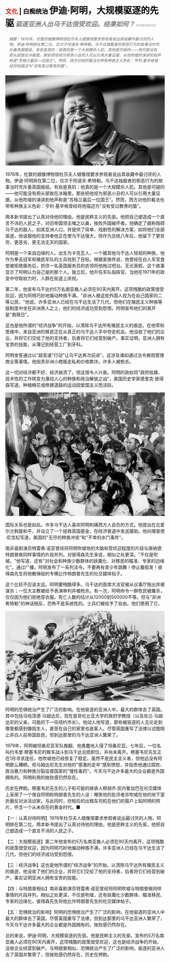 <span style="color:#E3120B; font-size:14.9pt; font-weight:bold;">文化</span> <span style="color:#000000; font-size:14.9pt; font-weight:bold;">| 白痴统治</span>
<span style="color:#000000; font-size:21.0pt; font-weight:bold;">伊迪·阿明，大规模驱逐的先驱</span>
<span style="color:#808080; font-size:14.9pt; font-weight:bold; font-style:italic;">驱逐亚洲人出乌干达很受欢迎。结果如何？</span>
<span style="color:#808080; font-size:6.2pt;">2025年10月23日</span>

<div style="padding:8px 12px; color:#666; font-size:9.0pt; font-style:italic; margin:12px 0;">摘要：1976年，伦敦的蜡像博物馆杜莎夫人蜡像馆要求参观者说出其收藏中最讨厌的人物。伊迪·阿明排在第二位，仅次于阿道夫·希特勒。乌干达独裁者的邪恶行为的故事当时充斥着英国报纸。有些是真的：他真的是一个大规模杀人犯。其他是可疑的——他可能没有把头部放在冰箱里。那些把他视为邪恶小丑的人可以引用大量证据，从他吹嘘的演讲到他声称是"苏格兰最后一位国王"。然而，西方对他的看法也带有种族主义色彩：亨利·基辛格曾经将他描述为"没有受过教育的猿"。</div>

![](../images/065_Idi_Amin_a_pioneer_of_mass_deportation/p0278_img01.jpeg)

1976年，伦敦的蜡像博物馆杜莎夫人蜡像馆要求参观者说出其收藏中最讨厌的人物。伊迪·阿明排在第二位，仅次于阿道夫·希特勒。乌干达独裁者的邪恶行为的故事当时充斥着英国报纸。有些是真的：他真的是一个大规模杀人犯。其他是可疑的——他可能没有把头部放在冰箱里。那些把他视为邪恶小丑的人可以引用大量证据，从他吹嘘的演讲到他声称是"苏格兰最后一位国王"。然而，西方对他的看法也带有种族主义色彩：亨利·基辛格曾经将他描述为"没有受过教育的猿"。

两本新书提出了认真对待他的理由。他是民粹主义的先驱。他把自己塑造成一个直言不讳的人民之子，对旧帝国领主嗤之以鼻，挫败外国破坏者。他确定了据称阻碍乌干达的敌人，如其亚洲人口，并提供了简单、戏剧性的解决方案，如将他们全部驱逐。他说服他的支持者他正在使乌干达强大，但作为总统八年后，他留下了更贫穷、更恶劣、更无法无天的国家。

阿明是一个来自边缘的人。出生为卡克瓦人，一个被其他乌干达人轻视的种族，他作为拳击冠军和殖民军队的士兵找到了目标。根据家族传说，他曾经在白人军官食堂被拒绝服务后，抓住一名英国服务员的衣领将他拖过吧台。无论真假，这个故事显示了阿明认为自己是的那个人。独立后，他升任军队指挥官。当他在1971年的政变中夺取权力时，人群在街道上庆祝。

第二年，他宣布乌干达约5万名南亚裔人必须在90天内离开。这项残酷的政策很受欢迎，因为阿明巧妙地煽动种族不满。"非洲人被这些外国人视为在自己国家的二等公民，"他说。许多亚洲人已经在乌干达生活了几代，但他们在殖民主义种族等级制度中坐在非洲黑人之上，他们的经济成功受到怨恨。阿明宣布他们的离开是"救赎日"。

这也是他所谓的"经济战争"的开始，以清除乌干达所有殖民主义的痕迹。在他零和思维中，来自亚洲的移民正在从真正的乌干达人手中夺走机会。他没收了他们的企业，并将它们交给了他的支持者，后者将它们经营到破产。事实证明，亚洲人拥有宝贵的技能，从簿记到经营工厂到牙科。

阿明发誓通过以"超音速"行动"让乌干达再次前进"。这涉及诸如通过法令微观管理商业等事情。他指责非洲小商贩走私和价格欺诈。许多人被枪杀。

这一切对经济都不好，经济崩溃了。但这很令人兴奋。阿明的政权将"政府枯燥、技术性的工作转变为激动人心的种族和政治解放之战"，美国历史学家德里克·彼得森写道。种植棉花或修建道路的运动因爱国主义而活跃。

![](../images/065_Idi_Amin_a_pioneer_of_mass_deportation/p0279_img01.jpeg)

国际关系也是如此。许多乌干达人喜欢阿明刺痛西方人自负的方式。他提出在北爱尔兰斡旋和平，并设立了一个拯救英国基金，在经济衰退中发送援助。他向理查德·尼克松写道，美国的"无尽的种族冲突"和"不幸的水门事件"。

南非喜剧演员特雷弗·诺亚曾经将阿明吹嘘他的大脑和受欢迎程度的片段与唐纳德·特朗普做同样事情的片段并列。对彼得森先生来说，相似之处更深。"不仅是吹嘘，"他写道，还有"对社会和种族少数群体的妖魔化、对移民的瞄准、专家的边缘化"。通过广播，阿明发布了一系列法令。不要再有青少年跳舞！停止戴假发！彼得森先生将他散弹般的专横比作特朗普先生的社交媒体帖子。

这个比较不应该太远。阿明要残酷得多。乌干达的首席大法官被从议事厅拖出并被谋杀；一位大主教被给予表演审判并被枪杀。有一次，阿明命令一群牧民被屠杀，仅仅因为他们拒绝穿衣服。死亡人数的估计从12000到500000不等。但与"非洲希特勒"的神话相反，恐怖不是系统性的。士兵们被给予了自由。他们使用了它。

![](../images/065_Idi_Amin_a_pioneer_of_mass_deportation/p0280_img01.jpeg)

阿明的恐惧统治产生了广泛的影响。在他驱逐的亚洲人中，最大的群体去了英国。其中包括马哈茂德·马姆达尼，现在是哥伦比亚大学的政府学教授（以及佐兰·马姆达尼的父亲，可能的下一任纽约市长）。他动人地写道，那些被驱逐的人无论走到哪里都感到像陌生人，甚至在自己的家里也是客人。尽管英国重写了法律以试图阻止非白人前帝国臣民，但到达那里的乌干达亚洲人繁荣了。

1979年，阿明被坦桑尼亚军队推翻，他愚蠢地入侵了坦桑尼亚。七年后，一位名叫约韦里·穆塞韦尼的叛军战斗到乌干达总统职位，并尚未离开。穆塞韦尼先生正在1月寻求连任，他吹嘘他已经恢复了稳定。虽然不是民主主义者，但他远没有阿明那么糟糕。但马姆达尼先生对他的"感激的走卒"感到愤怒，并指责他通过腐败、政治暴力和种族分裂监督国家的"慢性毒药"。今天乌干达许多最大的企业都是外国拥有的。阿明利用的挫败感仍然存在。

历史在押韵。穆塞韦尼先生的儿子和可能的继承人穆胡齐·凯内鲁加巴在社交媒体上采用了一个借自阿明和特朗普先生的人设：嘲笑他的批评者并吹嘘在他的地下室折磨反对派活动家。与此同时，坎帕拉的出租车司机在他们的窗户上贴阿明的照片，怀念一个从未存在的黄金时代。■

【一｜认真对待阿明】1976年杜莎夫人蜡像馆要求参观者说出最讨厌的人物，阿明排在第二位，两本新书提出了认真对待他的理由，他是民粹主义的先驱，他把自己塑造成一个直言不讳的人民之子。

【二｜大规模驱逐】第二年他宣布约5万名南亚裔人必须在90天内离开，这项残酷的政策很受欢迎，因为阿明巧妙地煽动种族不满，许多亚洲人已经在乌干达生活了几代，但他们的经济成功受到怨恨。

【三｜经济战争】这也是他所谓的"经济战争"的开始，以清除乌干达所有殖民主义的痕迹，他没收了他们的企业，并将它们交给了他的支持者，后者将它们经营到破产，事实证明亚洲人拥有宝贵的技能。

【四｜与特朗普相似】南非喜剧演员特雷弗·诺亚曾经将阿明吹嘘与特朗普做同样事情的片段并列，相似之处更深，不仅是吹嘘，还有妖魔化少数群体、瞄准移民、专家的边缘化，彼得森先生将他比作特朗普先生的社交媒体帖子。

【五｜恐惧统治的影响】阿明的恐惧统治产生了广泛的影响，在他驱逐的亚洲人中最大的群体去了英国，尽管英国重写了法律，但到达那里的乌干达亚洲人繁荣了，今天乌干达许多最大的企业都是外国拥有的，挫败感仍然存在。

总的来说，伊迪·阿明，大规模驱逐的先驱。他是民粹主义的先驱，宣布约5万名南亚裔人必须在90天内离开，这项残酷的政策很受欢迎，这也是经济战争的开始，没收企业经营到破产。与特朗普相似，恐惧统治产生了广泛的影响，驱逐的亚洲人去了英国并繁荣了，但挫败感仍然存在，历史在押韵。
